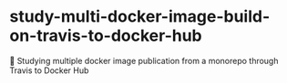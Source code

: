 # study-multi-docker-image-build-on-travis-to-docker-hub
:microscope: Studying multiple docker image publication from a monorepo through Travis to Docker Hub
